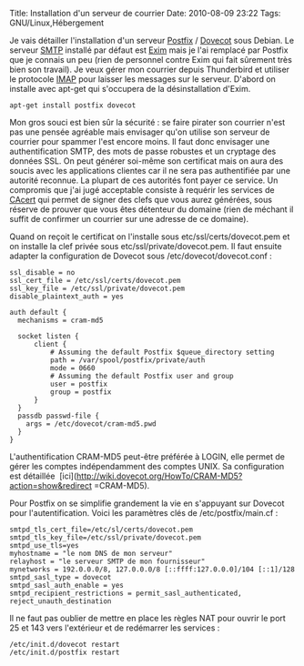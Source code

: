 Title: Installation d'un serveur de courrier
Date: 2010-08-09 23:22
Tags: GNU/Linux,Hébergement


Je vais détailler l'installation d'un serveur
[Postfix](http://fr.wikipedia.org/wiki/Postfix) /
[Dovecot](http://fr.wikipedia.org/wiki/Dovecot) sous Debian. Le serveur
[SMTP](http://fr.wikipedia.org/wiki/SMTP) installé par défaut est
[Exim](http://fr.wikipedia.org/wiki/Exim) mais je l'ai remplacé par Postfix que
je connais un peu (rien de personnel contre Exim qui fait sûrement très bien
son travail). Je veux gérer mon courrier depuis Thunderbird et utiliser le
protocole [IMAP](http://fr.wikipedia.org/wiki/IMAP) pour laisser les messages
sur le serveur. D'abord on installe avec apt-get qui s'occupera de la
désinstallation d'Exim.

    apt-get install postfix dovecot
    
Mon gros souci est bien sûr la sécurité : se faire pirater son courrier n'est
pas une pensée agréable mais envisager qu'on utilise son serveur de courrier
pour spammer l'est encore moins. Il faut donc envisager une authentification
SMTP, des mots de passe robustes et un cryptage des données SSL. On peut
générer soi-même son certificat mais on aura des soucis avec les applications
clientes car il ne sera pas authentifiée par une autorité reconnue. La plupart
de ces autorités font payer ce service. Un compromis que j'ai jugé acceptable
consiste à requérir les services de [CAcert](http://www.cacert.org) qui permet
de signer des clefs que vous aurez générées, sous réserve de prouver que
vous êtes détenteur du domaine (rien de méchant il suffit de confirmer un
courrier sur une adresse de ce domaine).

Quand on reçoit le certificat on l'installe sous etc/ssl/certs/dovecot.pem et
on installe la clef privée sous etc/ssl/private/dovecot.pem. Il faut ensuite
adapter la configuration de Dovecot sous /etc/dovecot/dovecot.conf :

    ssl_disable = no
    ssl_cert_file = /etc/ssl/certs/dovecot.pem
    ssl_key_file = /etc/ssl/private/dovecot.pem
    disable_plaintext_auth = yes
    
    auth default {
      mechanisms = cram-md5
    
      socket listen {
          client {
              # Assuming the default Postfix $queue_directory setting
              path = /var/spool/postfix/private/auth
              mode = 0660
              # Assuming the default Postfix user and group
              user = postfix
              group = postfix
          }
      }
      passdb passwd-file {
        args = /etc/dovecot/cram-md5.pwd
      }
    }
    
L'authentification CRAM-MD5 peut-être préférée à LOGIN, elle permet de
gérer les comptes indépendamment des comptes UNIX. Sa configuration est
détaillée  [ici](http://wiki.dovecot.org/HowTo/CRAM-MD5?action=show&redirect
=CRAM-MD5).

Pour Postfix on se simplifie grandement la vie en s'appuyant sur Dovecot pour
l'autentification. Voici les paramètres clés de /etc/postfix/main.cf :

    smtpd_tls_cert_file=/etc/sl/certs/dovecot.pem
    smtpd_tls_key_file=/etc/ssl/private/dovecot.pem
    smtpd_use_tls=yes
    myhostname = "le nom DNS de mon serveur"
    relayhost = "le serveur SMTP de mon fournisseur"
    mynetworks = 192.0.0.0/8, 127.0.0.0/8 [::ffff:127.0.0.0]/104 [::1]/128
    smtpd_sasl_type = dovecot
    smtpd_sasl_auth_enable = yes
    smtpd_recipient_restrictions = permit_sasl_authenticated, reject_unauth_destination
    
Il ne faut pas oublier de mettre en place les règles NAT pour ouvrir le port 25
et 143 vers l'extérieur et de redémarrer les services :

    
    /etc/init.d/dovecot restart
    /etc/init.d/postfix restart
    


